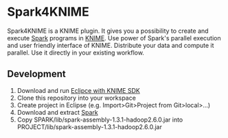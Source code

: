 # Spark4KNIME

Spark4KNIME is a KNIME plugin. It gives you a possibility to create and execute [Spark](http://http://spark.apache.org/) programs in [KNIME](https://www.knime.org/knime). Use power of Spark's parallel execution and user friendly interface of KNIME. Distribute your data and compute it parallel. Use it directly in your existing workflow.


## Development

1. Download and run [Eclipce with KNIME SDK](https://www.knime.org/downloads/)
2. Clone this repository into your workspace
3. Create project in Eclipse (e.g. Import>Git>Project from Git>local>...)
4. Download and extract [Spark](http://www.apache.org/dyn/closer.lua/spark/spark-1.3.1/spark-1.3.1-bin-hadoop2.6.tgz)
5. Copy SPARK/lib/spark-assembly-1.3.1-hadoop2.6.0.jar into PROJECT/lib/spark-assembly-1.3.1-hadoop2.6.0.jar

